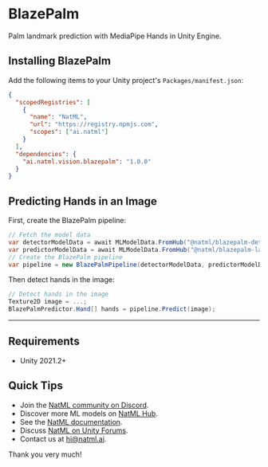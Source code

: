 # BlazePalm
Palm landmark prediction with MediaPipe Hands in Unity Engine.

## Installing BlazePalm
Add the following items to your Unity project's `Packages/manifest.json`:
```json
{
  "scopedRegistries": [
    {
      "name": "NatML",
      "url": "https://registry.npmjs.com",
      "scopes": ["ai.natml"]
    }
  ],
  "dependencies": {
    "ai.natml.vision.blazepalm": "1.0.0"
  }
}
```

## Predicting Hands in an Image
First, create the BlazePalm pipeline:
```csharp
// Fetch the model data
var detectorModelData = await MLModelData.FromHub("@natml/blazepalm-detector");
var predictorModelData = await MLModelData.FromHub("@natml/blazepalm-landmark");
// Create the BlazePalm pipeline
var pipeline = new BlazePalmPipeline(detectorModelData, predictorModelData);
```

Then detect hands in the image:
```csharp
// Detect hands in the image
Texture2D image = ...;
BlazePalmPredictor.Hand[] hands = pipeline.Predict(image);
```

___

## Requirements
- Unity 2021.2+

## Quick Tips
- Join the [NatML community on Discord](https://hub.natml.ai/community).
- Discover more ML models on [NatML Hub](https://hub.natml.ai).
- See the [NatML documentation](https://docs.natml.ai/unity).
- Discuss [NatML on Unity Forums](https://forum.unity.com/threads/open-beta-natml-machine-learning-runtime.1109339/).
- Contact us at [hi@natml.ai](mailto:hi@natml.ai).

Thank you very much!